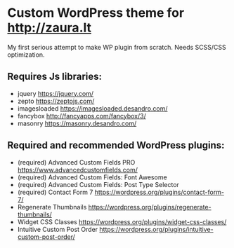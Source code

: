 # Custom WordPress theme for http://zaura.lt

My first serious attempt to make WP plugin from scratch.
Needs SCSS/CSS optimization.

## Requires Js libraries:

+ jquery https://jquery.com/
+ zepto https://zeptojs.com/
+ imagesloaded https://imagesloaded.desandro.com/
+ fancybox http://fancyapps.com/fancybox/3/
+ masonry https://masonry.desandro.com/

## Required and recommended WordPress plugins:

+ (required) Advanced Custom Fields PRO https://www.advancedcustomfields.com/
+ (required) Advanced Custom Fields: Font Awesome
+ (required) Advanced Custom Fields: Post Type Selector
+ (required) Contact Form 7 https://wordpress.org/plugins/contact-form-7/
+ Regenerate Thumbnails https://wordpress.org/plugins/regenerate-thumbnails/
+ Widget CSS Classes https://wordpress.org/plugins/widget-css-classes/
+ Intuitive Custom Post Order https://wordpress.org/plugins/intuitive-custom-post-order/
